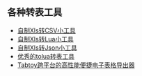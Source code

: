 ## 各种转表工具  

* [自制Xls转CSV小工具](./xls2csv)  
* [自制Xls转Lua小工具](./Xls2Lua)  
* [自制Xls转Json小工具](./xls2json)    
* [优秀的tolua转表工具](https://github.com/zhangqi-ulua/XlsxToLua)   
* [Tabtoy跨平台的高性能便捷电子表格导出器](https://lab.uwa4d.com/lab/5c26dbc072745c25a8e40d04)  
